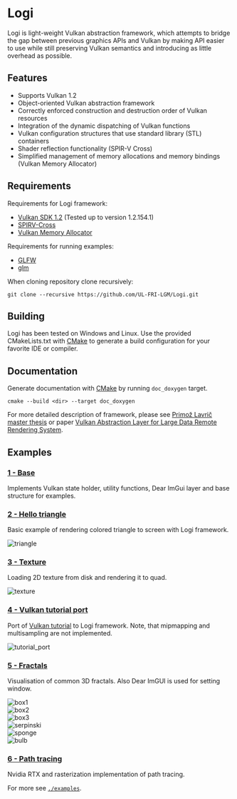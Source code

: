 # Logi

Logi is light-weight Vulkan abstraction framework, which attempts to bridge the gap between previous graphics APIs and Vulkan by making API easier to use while still preserving Vulkan semantics and introducing as little overhead as possible.

## Features

* Supports Vulkan 1.2
* Object-oriented Vulkan abstraction framework
* Correctly enforced construction and destruction order of Vulkan resources
* Integration of the dynamic dispatching of Vulkan functions
* Vulkan configuration structures that use standard library (STL) containers
* Shader reflection functionality (SPIR-V Cross)
* Simplified management of memory allocations and memory bindings (Vulkan Memory Allocator)

## Requirements
Requirements for Logi framework:
* [Vulkan SDK 1.2](https://vulkan.lunarg.com/) (Tested up to version 1.2.154.1)
* [SPIRV-Cross](https://github.com/KhronosGroup/SPIRV-Cross)
* [Vulkan Memory Allocator](https://github.com/GPUOpen-LibrariesAndSDKs/VulkanMemoryAllocator)
  
Requirements for running examples:
* [GLFW](https://www.glfw.org/)
* [glm](https://github.com/g-truc/glm)

When cloning repository clone recursively:  
```
git clone --recursive https://github.com/UL-FRI-LGM/Logi.git
```


## Building
Logi has been tested on Windows and Linux. Use the provided CMakeLists.txt with [CMake](https://cmake.org) to generate a build configuration for your favorite IDE or compiler.


## Documentation
Generate documentation with [CMake](https://cmake.org) by running `doc_doxygen` target.  
```
cmake --build <dir> --target doc_doxygen 
```

For more detailed description of framework, please see [Primož Lavrič master thesis](https://repozitorij.uni-lj.si/Dokument.php?id=123261&lang=slv) or paper [Vulkan Abstraction Layer for Large Data Remote Rendering System](http://lgm.fri.uni-lj.si/wp-content/uploads/2018/07/1537841091.pdf).  


## Examples

### [1 - Base](examples/base/)
Implements Vulkan state holder, utility functions, Dear ImGui layer and base structure for examples.

### [2 - Hello triangle](examples/hello_triangle/)
Basic example of rendering colored triangle to screen with Logi framework.  

![triangle](images/hello_triangle.png) 

### [3 - Texture](examples/texture/)
Loading 2D texture from disk and rendering it to quad.    

![texture](images/texture.png) 

### [4 - Vulkan tutorial port](examples/vulkanTutorialPort/)
Port of [Vulkan tutorial](https://vulkan-tutorial.com/) to Logi framework. Note, that mipmapping and multisampling are not implemented.    

![tutorial_port](images/vulkan_tutorial_port.png) 

### [5 - Fractals](examples/fractals/)
Visualisation of common 3D fractals. Also Dear ImGUI is used for setting window.   
  
![box1](images/box1.png)   
![box2](images/box2.png)  
![box3](images/box3.png)  
![serpinski](images/Serpinski.png)  
![sponge](images/Sponge.png)  
![bulb](images/bulb.png)   

### [6 - Path tracing](https://github.com/PrimozLavric/LogiPathTracer)
Nvidia RTX and rasterization implementation of path tracing.


For more see [`./examples`](examples/).




